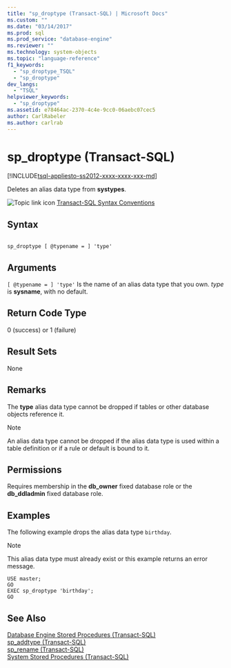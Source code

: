 ```yaml
---
title: "sp_droptype (Transact-SQL) | Microsoft Docs"
ms.custom: ""
ms.date: "03/14/2017"
ms.prod: sql
ms.prod_service: "database-engine"
ms.reviewer: ""
ms.technology: system-objects
ms.topic: "language-reference"
f1_keywords: 
  - "sp_droptype_TSQL"
  - "sp_droptype"
dev_langs: 
  - "TSQL"
helpviewer_keywords: 
  - "sp_droptype"
ms.assetid: e78464ac-2370-4c4e-9cc0-06aebc07cec5
author: CarlRabeler
ms.author: carlrab
---
```

# sp_droptype (Transact-SQL)
[!INCLUDE[tsql-appliesto-ss2012-xxxx-xxxx-xxx-md](../../includes/tsql-appliesto-ss2012-xxxx-xxxx-xxx-md.md)]

  Deletes an alias data type from **systypes**.  
  
 ![Topic link icon](../../database-engine/configure-windows/media/topic-link.gif "Topic link icon") [Transact-SQL Syntax Conventions](../../t-sql/language-elements/transact-sql-syntax-conventions-transact-sql.md)  
  
## Syntax  
  
```  
  
sp_droptype [ @typename = ] 'type'  
```  
  
## Arguments  
`[ @typename = ] 'type'`
 Is the name of an alias data type that you own. *type* is **sysname**, with no default.  
  
## Return Code Type  
 0 (success) or 1 (failure)  
  
## Result Sets  
 None  
  
## Remarks  
 The **type** alias data type cannot be dropped if tables or other database objects reference it.  
  
> [!NOTE]  
>  An alias data type cannot be dropped if the alias data type is used within a table definition or if a rule or default is bound to it.  
  
## Permissions  
 Requires membership in the **db_owner** fixed database role or the **db_ddladmin** fixed database role.  
  
## Examples  
 The following example drops the alias data type `birthday`.  
  
> [!NOTE]  
>  This alias data type must already exist or this example returns an error message.  
  
```  
USE master;  
GO  
EXEC sp_droptype 'birthday';  
GO  
```  
  
## See Also  
 [Database Engine Stored Procedures &#40;Transact-SQL&#41;](../../relational-databases/system-stored-procedures/database-engine-stored-procedures-transact-sql.md)   
 [sp_addtype &#40;Transact-SQL&#41;](../../relational-databases/system-stored-procedures/sp-addtype-transact-sql.md)   
 [sp_rename &#40;Transact-SQL&#41;](../../relational-databases/system-stored-procedures/sp-rename-transact-sql.md)   
 [System Stored Procedures &#40;Transact-SQL&#41;](../../relational-databases/system-stored-procedures/system-stored-procedures-transact-sql.md)  
  
  
